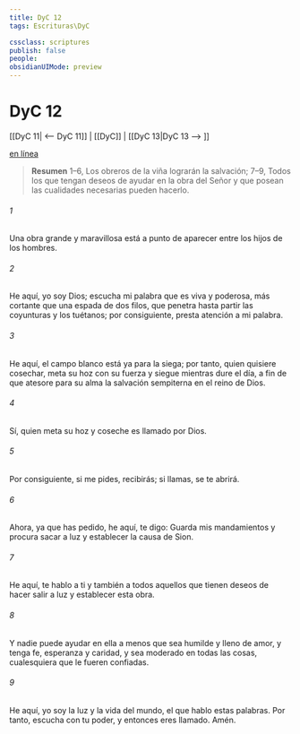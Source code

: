 ```yaml
---
title: DyC 12
tags: Escrituras\DyC

cssclass: scriptures
publish: false
people:
obsidianUIMode: preview
---
```


# DyC 12
[[DyC 11| <-- DyC 11]] | [[DyC]] | [[DyC 13|DyC 13 --> ]]

[en línea](https://churchofjesuschrist.org/study/scriptures/dc-testament/dc/12?lang=spa)

> __Resumen__
1–6, Los obreros de la viña lograrán la salvación; 7–9, Todos los que tengan deseos de ayudar en la obra del Señor y que posean las cualidades necesarias pueden hacerlo.

###### 1 
Una obra grande y maravillosa está a punto de aparecer entre los hijos de los hombres.

###### 2 
He aquí, yo soy Dios; escucha mi palabra que es viva y poderosa, más cortante que una espada de dos filos, que penetra hasta partir las coyunturas y los tuétanos; por consiguiente, presta atención a mi palabra.

###### 3 
He aquí, el campo blanco está ya para la siega; por tanto, quien quisiere cosechar, meta su hoz con su fuerza y siegue mientras dure el día, a fin de que atesore para su alma la salvación sempiterna en el reino de Dios.

###### 4 
Sí, quien meta su hoz y coseche es llamado por Dios.

###### 5 
Por consiguiente, si me pides, recibirás; si llamas, se te abrirá.

###### 6 
Ahora, ya que has pedido, he aquí, te digo: Guarda mis mandamientos y procura sacar a luz y establecer la causa de Sion.

###### 7 
He aquí, te hablo a ti y también a todos aquellos que tienen deseos de hacer salir a luz y establecer esta obra.

###### 8 
Y nadie puede ayudar en ella a menos que sea humilde y lleno de amor, y tenga fe, esperanza y caridad, y sea moderado en todas las cosas, cualesquiera que le fueren confiadas.

###### 9 
He aquí, yo soy la luz y la vida del mundo, el que hablo estas palabras. Por tanto, escucha con tu poder, y entonces eres llamado. Amén.

